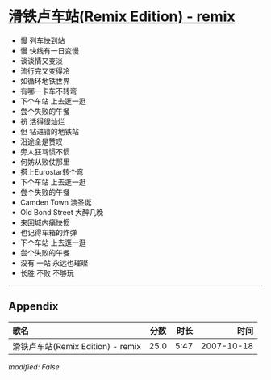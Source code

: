# [滑铁卢车站(Remix Edition) - remix](https://music.163.com/song?id=65500)

* 慢 列车快到站
* 慢 快线有一日变慢
* 谈谈情又变淡
* 流行完又变得冷
* 如循环地铁世界
* 有哪一卡车不转弯
* 下个车站 上去逛一逛
* 尝个失败的午餐
* 扮 活得很灿烂
* 但 钻进错的地铁站
* 沿途全是赞叹
* 旁人狂骂惯不惯
* 何妨从败仗那里
* 搭上Eurostar转个弯
* 下个车站 上去逛一逛
* 尝个失败的午餐
* Camden Town 渡圣诞
* Old Bond Street 大醉几晚
* 来回城内痛快惯
* 也记得车箱的炸弹
* 下个车站 上去逛一逛
* 尝个失败的午餐
* 没有 一站 永远也璀璨
* 长胜 不败 不够玩


---

## Appendix

|歌名|分数|时长|时间|
|:---|:---:|---:|---:|
|滑铁卢车站(Remix Edition) - remix|25.0|5:47|2007-10-18

*modified: False*